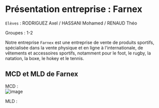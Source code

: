 # Présentation entreprise : Farnex
```Elèves```  : RODRIGUEZ Axel / HASSANI Mohamed / RENAUD Théo  
                 
Groupes : 1-2

Notre entreprise ```Farnex``` est une entreprise de vente de produits sportifs, spécialisée dans la vente physique et en ligne à l'internationale, de vêtements et accessoires sportifs, notamment pour le foot, le rugby, la natation, la boxe, le hokey et le tennis. 

## MCD et MLD de Farnex
MCD :  
![image](https://user-images.githubusercontent.com/78689752/145047996-4fb5070f-ceea-422f-bd44-7fc4d1581a7f.png)


MLD :  


##
